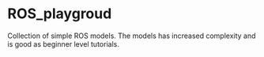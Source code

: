 # ROS_playgroud
Collection of simple ROS models. The models has increased complexity and is good as beginner level tutorials.
